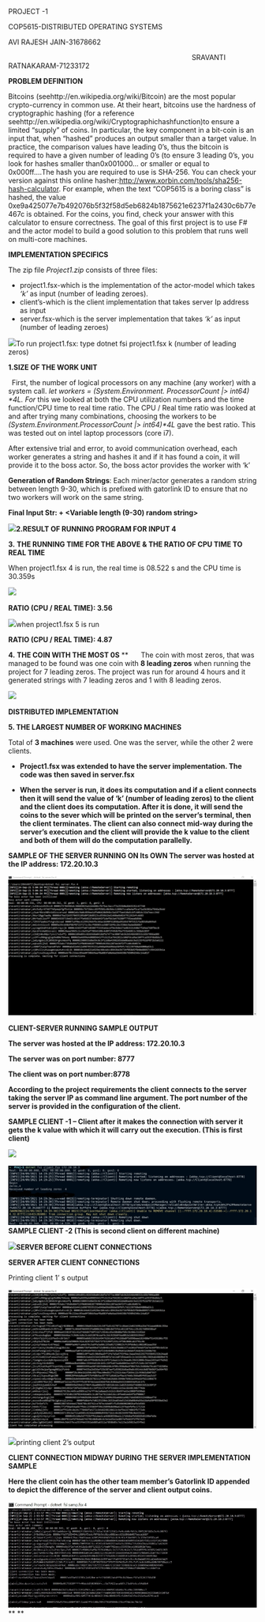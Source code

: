 ﻿PROJECT -1

COP5615-DISTRIBUTED OPERATING SYSTEMS

AVI RAJESH JAIN-31678662

`                                                    `SRAVANTI RATNAKARAM-71233172

**PROBLEM DEFINITION**

Bitcoins (seehttp://en.wikipedia.org/wiki/Bitcoin) are the most popular crypto-currency in common use. At their heart, bitcoins use the hardness of cryptographic hashing (for a reference seehttp://en.wikipedia.org/wiki/Cryptographichashfunction)to ensure a limited “supply” of coins. In particular, the key component in a bit-coin is an input that, when “hashed” produces an output smaller than a target value. In practice, the comparison values have leading 0’s, thus the bitcoin is required to have a given number of leading 0’s (to ensure 3 leading 0’s, you look for hashes smaller than0x001000... or smaller or equal to 0x000ff....The hash you are required to use is SHA-256. You can check your version against this online hasher:<http://www.xorbin.com/tools/sha256-hash-calculator>. For example, when the text “COP5615 is a boring class” is hashed, the value 0xe9a425077e7b492076b5f32f58d5eb6824b1875621e6237f1a2430c6b77e467c is obtained. For the coins, you find, check your answer with this calculator to ensure correctness. The goal of this first project is to use F# and the actor model to build a good solution to this problem that runs well on multi-core machines.

**IMPLEMENTATION SPECIFICS**

The zip file *Project1.zip* consists of three files:

- project1.fsx-which is the implementation of the actor-model which takes *‘k’* as input (number of leading zeroes).
- client’s-which is the client implementation that takes server Ip address as input
- server.fsx-which is the server implementation that takes *‘k’* as input (number of leading zeroes)

![](Aspose.Words.3ef9f5d0-ba53-4bdf-8256-d1459613bd45.001.png)To run project1.fsx: type dotnet fsi project1.fsx k (number of leading zeros)



**1.SIZE OF THE WORK UNIT** 

` `First, the number of logical processors on any machine (any worker) with a system call.  *let workers = (System.Environment. ProcessorCount |> int64) \*4L. For* this we looked at both the CPU utilization numbers and the time function/CPU time to real time ratio. The CPU / Real time ratio was looked at and after trying many combinations, choosing the workers to be *(System.Environment.ProcessorCount |> int64)\*4L* gave the best ratio. This was tested out on intel laptop processors (core i7).

After extensive trial and error, to avoid communication overhead, each worker generates a string and hashes it and if it has found a coin, it will provide it to the boss actor. So, the boss actor provides the worker with ‘k’

**Generation of Random Strings**: Each miner/actor generates a random string between length 9-30, which is prefixed with gatorlink ID to ensure that no two workers will work on the same string. 

**Final Input Str: <GatorLink ID> + <Variable length (9-30) random string>**



![](Aspose.Words.3ef9f5d0-ba53-4bdf-8256-d1459613bd45.002.png)**2.RESULT OF RUNNING PROGRAM FOR INPUT 4**



















**3.** **THE RUNNING TIME FOR THE ABOVE & THE RATIO OF CPU TIME TO REAL TIME** 


When project1.fsx 4 is run, the real time is 08.522 s and the CPU time is 30.359s

![](Aspose.Words.3ef9f5d0-ba53-4bdf-8256-d1459613bd45.003.png)

**RATIO (CPU / REAL TIME): 3.56**

![](Aspose.Words.3ef9f5d0-ba53-4bdf-8256-d1459613bd45.004.png)when project1.fsx 5 is run 
























**RATIO (CPU / REAL TIME): 4.87**


**4.** **THE COIN WITH THE MOST 0S** 
**
`   `The coin with most zeros, that was managed to be found was one coin with **8 leading zeros** when running the project for 7 leading zeros. The project was run for around 4 hours and it generated strings with 7 leading zeros and 1 with 8 leading zeros.

![](Aspose.Words.3ef9f5d0-ba53-4bdf-8256-d1459613bd45.005.png)








**DISTRIBUTED IMPLEMENTATION**



**5. THE LARGEST NUMBER OF WORKING MACHINES** 

Total of **3 machines** were used. One was the server, while the other 2 were clients.

- **Project1.fsx was extended to have the server implementation. The code was then saved in server.fsx**

- **When the server is run, it does its computation and if a client connects then it will send the value of ‘k’ (number of leading zeros) to the client and the client does its computation. After it is done, it will send the coins to the sever which will be printed on the server’s terminal, then the client terminates. The client can also connect mid-way during the server’s execution and the client will provide the k value to the client and both of them will do the computation parallelly.**

**SAMPLE OF THE SERVER RUNNING ON Its OWN The server was hosted at the IP address: 172.20.10.3** 

![](Aspose.Words.3ef9f5d0-ba53-4bdf-8256-d1459613bd45.006.png)


**CLIENT-SERVER RUNNING SAMPLE OUTPUT**


**The server was hosted at the IP address: 172.20.10.3** 

**The server was on port number: 8777**

**The client was on port number:8778**

**According to the project requirements the client connects to the server taking the server IP as command line argument. The port number of the server is provided in the configuration of the client.**




**SAMPLE CLIENT -1 – Client after it makes the connection with server it gets the k value with which it will carry out the execution. (This is first client)**

![](Aspose.Words.3ef9f5d0-ba53-4bdf-8256-d1459613bd45.007.png)












![](Aspose.Words.3ef9f5d0-ba53-4bdf-8256-d1459613bd45.008.jpeg)**SAMPLE CLIENT -2 (This is second client on different machine)**






![](Aspose.Words.3ef9f5d0-ba53-4bdf-8256-d1459613bd45.009.png)**SERVER BEFORE CLIENT CONNECTIONS**



**SERVER AFTER CLIENT CONNECTIONS**

Printing client 1’ s output

![](Aspose.Words.3ef9f5d0-ba53-4bdf-8256-d1459613bd45.010.png)
















![](Aspose.Words.3ef9f5d0-ba53-4bdf-8256-d1459613bd45.011.png)printing client 2’s output




















**CLIENT CONNECTION MIDWAY DURING THE SERVER IMPLEMENTATION SAMPLE**

**Here the client coin has the other team member’s Gatorlink ID appended to depict the difference of the server and client output coins.** 

![](Aspose.Words.3ef9f5d0-ba53-4bdf-8256-d1459613bd45.012.jpeg)**
**

